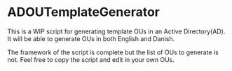 # ADOUTemplateGenerator

This is a WIP script for generating template OUs in an Active Directory(AD). It will be able to generate OUs in both English and Danish.

The framework of the script is complete but the list of OUs to generate is not. Feel free to copy the script and edit in your own OUs.
